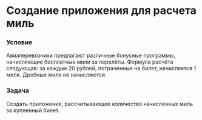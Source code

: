 # Создание приложения для расчета миль

### Условие
Авиаперевозчики предлагают различные бонусные программы, начисляющие бесплатные мили за перелёты. Формула расчёта следующая: за каждые 20 рублей, потраченные на билет, начисляется 1 миля. Дробные мили не начисляются.

### Задача
Создать приложение, рассчитывающее количество начисленных миль за купленный билет. 
